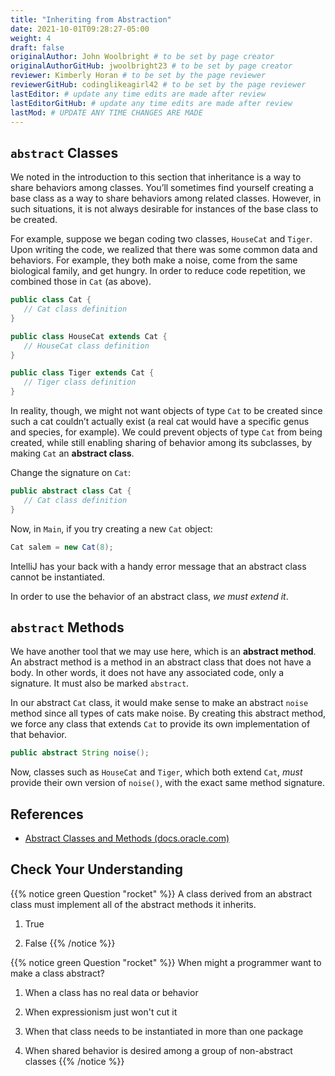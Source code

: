 ```yaml
---
title: "Inheriting from Abstraction"
date: 2021-10-01T09:28:27-05:00
weight: 4
draft: false
originalAuthor: John Woolbright # to be set by page creator
originalAuthorGitHub: jwoolbright23 # to be set by page creator
reviewer: Kimberly Horan # to be set by the page reviewer
reviewerGitHub: codinglikeagirl42 # to be set by the page reviewer
lastEditor: # update any time edits are made after review
lastEditorGitHub: # update any time edits are made after review
lastMod: # UPDATE ANY TIME CHANGES ARE MADE
---
```


## `abstract` Classes

We noted in the introduction to this section that inheritance is a way to share behaviors among classes. You’ll sometimes find yourself creating a base class as a way to share behaviors among related classes. However, in such situations, it is not always desirable for instances of the base class to be created.

For example, suppose we began coding two classes, `HouseCat` and `Tiger`. Upon writing the code, we realized that there was some common data and behaviors. For example, they both make a noise, come from the same biological family, and get hungry. In order to reduce code repetition, we combined those in `Cat` (as above).

```java
public class Cat {
   // Cat class definition
}

public class HouseCat extends Cat {
   // HouseCat class definition
}

public class Tiger extends Cat {
   // Tiger class definition
}
```

In reality, though, we might not want objects of type `Cat` to be created since such a cat couldn’t actually exist (a real cat would have a specific genus and species, for example). We could prevent objects of type `Cat` from being created, while still enabling sharing of behavior among its subclasses, by making `Cat` an **abstract class**.

Change the signature on `Cat`:

```java
public abstract class Cat {
   // Cat class definition
}
```

Now, in `Main`, if you try creating a new `Cat` object:

```java
Cat salem = new Cat(8);
```

IntelliJ has your back with a handy error message that an abstract class cannot be instantiated.

In order to use the behavior of an abstract class, *we must extend it*.

## `abstract` Methods

We have another tool that we may use here, which is an **abstract method**. An abstract method is a method in an abstract class that does not have a body. In other words, it does not have any associated code, only a signature. It must also be marked `abstract`.

In our abstract `Cat` class, it would make sense to make an abstract `noise` method since all types of cats make noise. By creating this abstract method, we force any class that extends `Cat` to provide its own implementation of that behavior.

```java
public abstract String noise();
```

Now, classes such as `HouseCat` and `Tiger`, which both extend `Cat`, *must* provide their own version of `noise()`, with the exact same method signature.

## References

- [Abstract Classes and Methods (docs.oracle.com)](https://docs.oracle.com/javase/tutorial/java/IandI/abstract.html)

## Check Your Understanding

{{% notice green Question "rocket" %}}
A class derived from an abstract class must implement all of the abstract methods it inherits.

1. True

1. False
{{% /notice %}}

{{% notice green Question "rocket" %}}
When might a programmer want to make a class abstract?

1. When a class has no real data or behavior

1. When expressionism just won't cut it

1. When that class needs to be instantiated in more than one package

1. When shared behavior is desired among a group of non-abstract classes
{{% /notice %}}